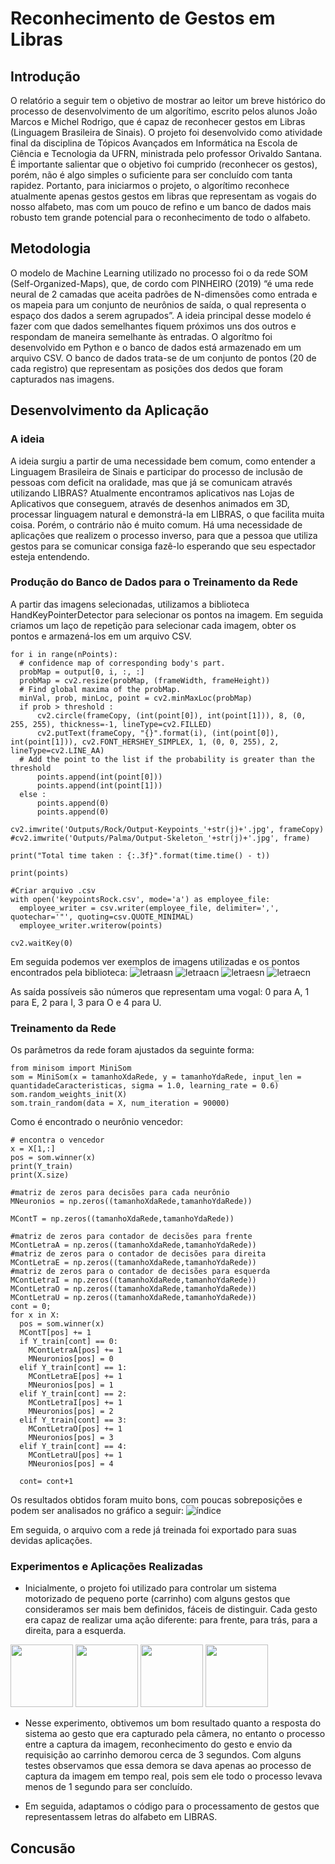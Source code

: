# Reconhecimento de Gestos em Libras

## Introdução
   O relatório a seguir tem o objetivo de mostrar ao leitor um breve histórico do processo de desenvolvimento de um algorítimo, escrito pelos alunos João Marcos e Michel Rodrigo, que é capaz de reconhecer gestos em Libras (Linguagem Brasileira de Sinais).
   O projeto foi desenvolvido como atividade final da disciplina de Tópicos Avançados em Informática na Escola de Ciência e Tecnologia da UFRN, ministrada pelo professor Orivaldo Santana.
   É importante salientar que o objetivo foi cumprido (reconhecer os gestos), porém, não é algo simples o suficiente para ser concluído com tanta rapidez. Portanto, para iniciarmos o projeto, o algorítimo reconhece atualmente apenas gestos gestos em libras que representam as vogais do nosso alfabeto, mas com um pouco de refino e um banco de dados mais robusto tem grande potencial para o reconhecimento de todo o alfabeto.

## Metodologia
   O modelo de Machine Learning utilizado no processo foi o da rede SOM (Self-Organized-Maps), que, de cordo com PINHEIRO (2019) “é uma rede neural de 2 camadas que aceita padrões de N-dimensões como entrada e os mapeia para um conjunto de neurônios de saída, o qual representa o espaço dos dados a serem agrupados”.
   A ideia principal desse modelo é fazer com que dados semelhantes fiquem próximos uns dos outros e respondam de maneira semelhante às entradas.
   O algorítmo foi desenvolvido em Python e o banco de dados está armazenado em um arquivo CSV.
   O banco de dados trata-se de um conjunto de pontos (20 de cada registro) que representam as posições dos dedos que foram capturados nas imagens.

## Desenvolvimento da Aplicação
### A ideia
   A ideia surgiu a partir de uma necessidade bem comum, como entender a Linguagem Brasileira de Sinais e participar do processo de inclusão de pessoas com deficit na oralidade, mas que já se comunicam através utilizando LIBRAS?
   Atualmente encontramos aplicativos nas Lojas de Aplicativos que conseguem, através de desenhos animados em 3D, processar linguagem natural e demonstrá-la em LIBRAS, o que facilita muita coisa. Porém, o contrário não é muito comum.
   Há uma necessidade de aplicações que realizem o processo inverso, para que a pessoa que utiliza gestos para se comunicar consiga fazê-lo esperando que seu espectador esteja entendendo.

### Produção do Banco de Dados para o Treinamento da Rede
   A partir das imagens selecionadas, utilizamos a biblioteca HandKeyPointerDetector para selecionar os pontos na imagem. Em seguida criamos um laço de repetição para selecionar cada imagem, obter os pontos e armazená-los em um arquivo CSV.
```
for i in range(nPoints):
  # confidence map of corresponding body's part.
  probMap = output[0, i, :, :]
  probMap = cv2.resize(probMap, (frameWidth, frameHeight))
  # Find global maxima of the probMap.
  minVal, prob, minLoc, point = cv2.minMaxLoc(probMap)
  if prob > threshold :
      cv2.circle(frameCopy, (int(point[0]), int(point[1])), 8, (0, 255, 255), thickness=-1, lineType=cv2.FILLED)
      cv2.putText(frameCopy, "{}".format(i), (int(point[0]), int(point[1])), cv2.FONT_HERSHEY_SIMPLEX, 1, (0, 0, 255), 2, lineType=cv2.LINE_AA)
  # Add the point to the list if the probability is greater than the threshold
      points.append(int(point[0]))
      points.append(int(point[1]))
  else :
      points.append(0)
      points.append(0)

cv2.imwrite('Outputs/Rock/Output-Keypoints_'+str(j)+'.jpg', frameCopy)
#cv2.imwrite('Outputs/Palma/Output-Skeleton_'+str(j)+'.jpg', frame)

print("Total time taken : {:.3f}".format(time.time() - t))

print(points)

#Criar arquivo .csv
with open('keypointsRock.csv', mode='a') as employee_file:
  employee_writer = csv.writer(employee_file, delimiter=',', quotechar='"', quoting=csv.QUOTE_MINIMAL)
  employee_writer.writerow(points)

cv2.waitKey(0)
```
   Em seguida podemos ver exemplos de imagens utilizadas e os pontos encontrados pela biblioteca:
![letraasn](https://user-images.githubusercontent.com/55205574/69909834-d6c39c80-13df-11ea-912d-99dd09a0df44.jpeg)
![letraacn](https://user-images.githubusercontent.com/55205574/69909833-d6c39c80-13df-11ea-8af9-e49696f99c02.jpeg)
![letraesn](https://user-images.githubusercontent.com/55205574/69909836-d6c39c80-13df-11ea-9968-dd2e16e02c01.jpeg)
![letraecn](https://user-images.githubusercontent.com/55205574/69909835-d6c39c80-13df-11ea-89b9-12595ac4de56.jpeg)

   As saída possíveis são números que representam uma vogal: 0 para A, 1 para E, 2 para I, 3 para O e 4 para U.

### Treinamento da Rede
Os parâmetros da rede foram ajustados da seguinte forma:
```
from minisom import MiniSom
som = MiniSom(x = tamanhoXdaRede, y = tamanhoYdaRede, input_len = quantidadeCaracteristicas, sigma = 1.0, learning_rate = 0.6)
som.random_weights_init(X)
som.train_random(data = X, num_iteration = 90000)
```
Como é encontrado o neurônio vencedor:
```
# encontra o vencedor 
x = X[1,:]
pos = som.winner(x)
print(Y_train)
print(X.size)

#matriz de zeros para decisões para cada neurônio
MNeuronios = np.zeros((tamanhoXdaRede,tamanhoYdaRede))

MContT = np.zeros((tamanhoXdaRede,tamanhoYdaRede))

#matriz de zeros para contador de decisões para frente
MContLetraA = np.zeros((tamanhoXdaRede,tamanhoYdaRede))
#matriz de zeros para o contador de decisões para direita 
MContLetraE = np.zeros((tamanhoXdaRede,tamanhoYdaRede))
#matriz de zeros para o contador de decisões para esquerda 
MContLetraI = np.zeros((tamanhoXdaRede,tamanhoYdaRede))
MContLetraO = np.zeros((tamanhoXdaRede,tamanhoYdaRede))
MContLetraU = np.zeros((tamanhoXdaRede,tamanhoYdaRede))
cont = 0; 
for x in X: 
  pos = som.winner(x)
  MContT[pos] += 1
  if Y_train[cont] == 0:
    MContLetraA[pos] += 1
    MNeuronios[pos] = 0
  elif Y_train[cont] == 1:
    MContLetraE[pos] += 1
    MNeuronios[pos] = 1
  elif Y_train[cont] == 2:
    MContLetraI[pos] += 1
    MNeuronios[pos] = 2
  elif Y_train[cont] == 3:
    MContLetraO[pos] += 1
    MNeuronios[pos] = 3
  elif Y_train[cont] == 4:
    MContLetraU[pos] += 1
    MNeuronios[pos] = 4

  cont= cont+1
```
Os resultados obtidos foram muito bons, com poucas sobreposições e podem ser analisados no gráfico a seguir:
![índice](https://user-images.githubusercontent.com/55205574/69915734-27afb100-1431-11ea-96aa-9862da95f035.png)

Em seguida, o arquivo com a rede já treinada foi exportado para suas devidas aplicações.

### Experimentos e Aplicações Realizadas
* Inicialmente, o projeto foi utilizado para controlar um sistema motorizado de pequeno porte (carrinho) com alguns gestos que consideramos ser mais bem definidos, fáceis de distinguir. Cada gesto era capaz de realizar uma ação diferente: para frente, para trás, para a direita, para a esquerda.

<img src='https://user-images.githubusercontent.com/55205574/69915821-0dc29e00-1432-11ea-87bf-7db66430f830.gif' width='100'/> <img src='https://user-images.githubusercontent.com/55205574/69915822-0e5b3480-1432-11ea-96a3-7f4482b9ae5b.gif' width='100'/> <img src='https://user-images.githubusercontent.com/55205574/69915974-e53ba380-1433-11ea-80b3-eab79cdff283.gif' width='100'/> <img src='https://user-images.githubusercontent.com/55205574/69915975-e53ba380-1433-11ea-9be0-d0a9d1f0ca32.gif' width='100'/>

   * Nesse experimento, obtivemos um bom resultado quanto a resposta do sistema ao gesto que era capturado pela câmera, no entanto o processo entre a captura da imagem, reconhecimento do gesto e envio da requisição ao carrinho demorou cerca de 3 segundos. Com alguns testes observamos que essa demora se dava apenas ao processo de captura da imagem em tempo real, pois sem ele todo o processo levava menos de 1 segundo para ser concluído.
   
* Em seguida, adaptamos o código para o processamento de gestos que representassem letras do alfabeto em LIBRAS.
## Concusão
